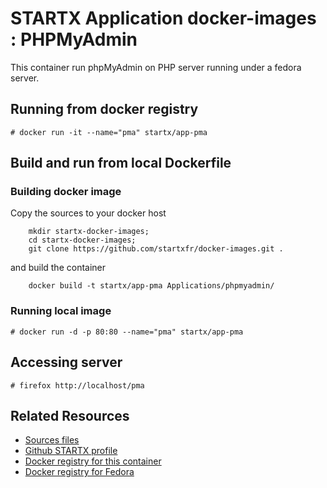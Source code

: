 # STARTX Application docker-images : PHPMyAdmin
This container run phpMyAdmin on PHP server running under a fedora server. 

## Running from docker registry
	# docker run -it --name="pma" startx/app-pma

## Build and run from local Dockerfile
### Building docker image
Copy the sources to your docker host 

        mkdir startx-docker-images; 
        cd startx-docker-images;
        git clone https://github.com/startxfr/docker-images.git .

and build the container

        docker build -t startx/app-pma Applications/phpmyadmin/

### Running local image

	# docker run -d -p 80:80 --name="pma" startx/app-pma

## Accessing server

	# firefox http://localhost/pma

## Related Resources
* [Sources files](https://github.com/startxfr/docker-images/tree/master/Applications/phpmyadmin)
* [Github STARTX profile](https://github.com/startxfr/docker-images)
* [Docker registry for this container](https://registry.hub.docker.com/u/startx/app-phpmyadmin/)
* [Docker registry for Fedora](https://registry.hub.docker.com/u/fedora/)